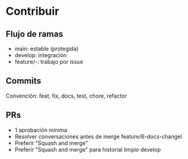 # Contribuir

## Flujo de ramas
- main: estable (protegida)
- develop: integración
- feature/<id-issue>-<desc>: trabajo por issue

## Commits
Convención: feat, fix, docs, test, chore, refactor

## PRs
- 1 aprobación mínima
- Resolver conversaciones antes de merge
 feature/6-docs-changel
- Preferir "Squash and merge"
- Preferir "Squash and merge" para historial limpio
develop
